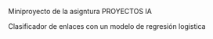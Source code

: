 Miniproyecto de la asigntura PROYECTOS IA

Clasificador de enlaces con un modelo de regresión logistica
